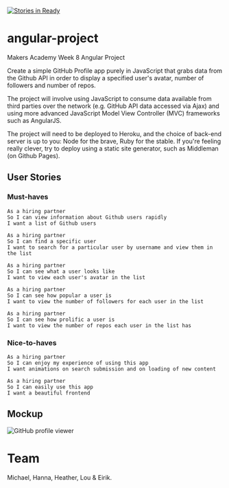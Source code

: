 [![Stories in Ready](https://badge.waffle.io/heather-camcam/angular-project.png?label=ready&title=Ready)](https://waffle.io/heather-camcam/angular-project)
# angular-project

Makers Academy Week 8 Angular Project


Create a simple GitHub Profile app purely in JavaScript that grabs data from the Github API in order to display a specified user's avatar, number of followers and number of repos.

The project will involve using JavaScript to consume data available from third parties over the network (e.g. GitHub API data accessed via Ajax) and using more advanced JavaScript Model View Controller (MVC) frameworks such as AngularJS.

The project will need to be deployed to Heroku, and the choice of back-end server is up to you: Node for the brave, Ruby for the stable. If you're feeling really clever, try to deploy using a static site generator, such as Middleman (on Github Pages).

## User Stories

### Must-haves

```
As a hiring partner
So I can view information about Github users rapidly
I want a list of Github users
```

```
As a hiring partner
So I can find a specific user
I want to search for a particular user by username and view them in the list
```

```
As a hiring partner
So I can see what a user looks like
I want to view each user's avatar in the list
```

```
As a hiring partner
So I can see how popular a user is
I want to view the number of followers for each user in the list
```

```
As a hiring partner
So I can see how prolific a user is
I want to view the number of repos each user in the list has
```

### Nice-to-haves

```
As a hiring partner
So I can enjoy my experience of using this app
I want animations on search submission and on loading of new content
```

```
As a hiring partner
So I can easily use this app
I want a beautiful frontend
```

## Mockup

![GitHub profile viewer](https://makersacademy.mybalsamiq.com/mockups/2895691.png?key=afabb09aef2901a2732515ae4349c1ec0458294b)

# Team
Michael, Hanna, Heather, Lou & Eirik. 
